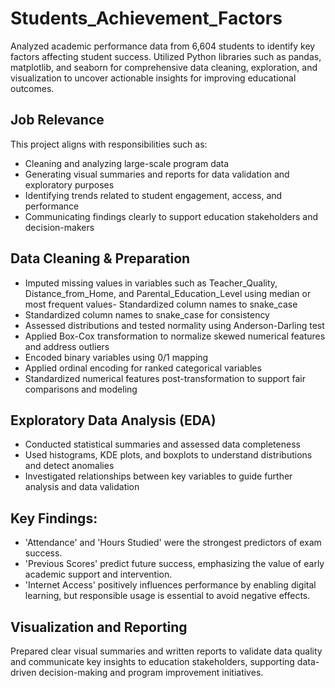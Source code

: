 # Students_Achievement_Factors
Analyzed academic performance data from 6,604 students to identify key factors affecting student success. Utilized Python libraries such as pandas, matplotlib, and seaborn for comprehensive data cleaning, exploration, and visualization to uncover actionable insights for improving educational outcomes.

## Job Relevance
This project aligns with responsibilities such as:
- Cleaning and analyzing large-scale program data
- Generating visual summaries and reports for data validation and exploratory purposes
- Identifying trends related to  student engagement, access, and performance
- Communicating findings clearly to support education stakeholders and decision-makers

## Data Cleaning & Preparation

- Imputed missing values in variables such as Teacher_Quality, Distance_from_Home, and Parental_Education_Level using median or most frequent values- Standardized column names to snake_case
- Standardized column names to snake_case for consistency
- Assessed distributions and tested normality using Anderson-Darling test
- Applied Box-Cox transformation to normalize skewed numerical features and address outliers
- Encoded binary variables using 0/1 mapping
- Applied ordinal encoding for ranked categorical variables
- Standardized numerical features post-transformation to support fair comparisons and modeling

## Exploratory Data Analysis (EDA)

- Conducted statistical summaries and assessed data completeness
- Used histograms, KDE plots, and boxplots to understand distributions and detect anomalies
- Investigated relationships between key variables to guide further analysis and data validation

##  Key Findings:
- 'Attendance' and 'Hours Studied' were the strongest predictors of exam success.
- 'Previous Scores' predict future success, emphasizing the value of early academic support and intervention.
- 'Internet Access' positively influences performance by enabling digital learning, but responsible usage is essential to avoid negative effects.

## Visualization and Reporting
Prepared clear visual summaries and written reports to validate data quality and communicate key insights to education stakeholders, supporting data-driven decision-making and program improvement initiatives.
